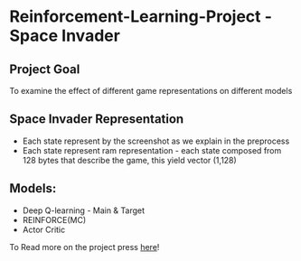 # Reinforcement-Learning-Project - Space Invader

## Project Goal
To examine the effect of different game representations on different models

## Space  Invader Representation
 - Each state represent by the screenshot as we explain in the preprocess
 - Each state represent ram representation - each state composed from 128 bytes that describe the game, this yield vector (1,128)

## Models:
 - Deep Q-learning - Main & Target
 - REINFORCE(MC)
 - Actor Critic

To Read more on the project press [here](https://docs.google.com/presentation/d/10AqDZIxma_S2JroKJRLLqhP9dijU-_V-Q8RoQvU_Eus/edit#slide=id.g12ef171e761_0_5)! 
